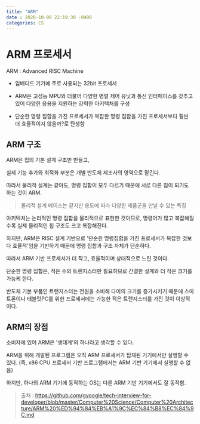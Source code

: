 ```yaml
---
title: "ARM"
date : 2020-10-09 22:19:30 -0400
categories: CS
---
```



# ARM 프로세서

ARM : Advanced RISC Machine

- 임베디드 기기에 주로 사용되는 32bit 프로세서

- ARM은 고성능 MPU와 더불어 다양한 병렬 제어 유닛과 통신 인터페이스를 갖추고 있어 다양한 응용을 지원하는 강력한 아키텍처를 구성

- 단순한 명령 집합을 가진 프로세서가 복잡한 명령 집합을 가진 프로세서보다 훨씬 더 효율적이지 않을까?로 탄생함

## ARM 구조

ARM은 칩의 기본 설계 구조만 만들고, 

실제 기능 추가와 최적화 부분은 개별 반도체 제조사의 영역으로 맡긴다. 

따라서 물리적 설계는 같아도, 명령 집합이 모두 다르기 때문에 서로 다른 칩이 되기도 하는 것이 ARM.

> 물리적 설계 베이스는 같지만 용도에 따라 다양한 제품군을 만날 수 있는 특징

아키텍처는 논리적인 명령 집합을 물리적으로 표현한 것이므로, 명령어가 많고 복잡해질수록 실제 물리적인 칩 구조도 크고 복잡해진다.

하지만, ARM은 RISC 설계 기반으로 '단순한 명령집합을 가진 프로세서가 복잡한 것보다 효율적'임을 기반하기 때문에 명령 집합과 구조 자체가 단순하다. 

따라서 ARM 기반 프로세서가 더 작고, 효율적이며 상대적으로 느린 것이다.

단순한 명령 집합은, 적은 수의 트랜지스터만 필요하므로 간결한 설계와 더 작은 크기를 가능케 한다. 

반도체 기본 부품인 트랜지스터는 전원을 소비해 다이의 크기를 증가시키기 때문에 스마트폰이나 태블릿PC를 위한 프로세서에는 가능한 적은 트랜지스터를 가진 것이 이상적이다.


## ARM의 장점

소비자에 있어 ARM은 '생태계'의 하나라고 생각할 수 있다.

ARM을 위해 개발된 프로그램은 오직 ARM 프로세서가 탑재된 기기에서만 실행할 수 있다. (즉, x86 CPU 프로세서 기반 프로그램에서는 ARM 기반 기기에서 실행할 수 없음)

하지만, 하나의 ARM 기기에 동작하는 OS는 다른 ARM 기반 기기에서도 잘 동작함.


> 출처 : https://github.com/gyoogle/tech-interview-for-developer/blob/master/Computer%20Science/Computer%20Architecture/ARM%20%ED%94%84%EB%A1%9C%EC%84%B8%EC%84%9C.md
